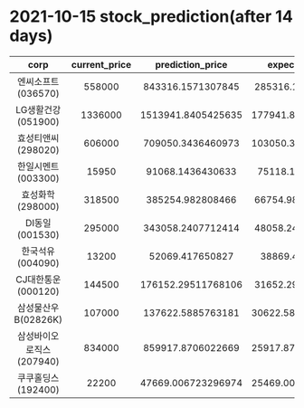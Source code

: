 # 2021-10-15 stock_prediction(after 14 days)

|   corp   |   current_price   |   prediction_price   |   expected_profit   |
|:--------:|:-----------------:|:--------------------:|:-------------------:|
|엔씨소프트(036570)|558000|843316.1571307845|285316.1571307845|
|LG생활건강(051900)|1336000|1513941.8405425635|177941.84054256347|
|효성티앤씨(298020)|606000|709050.3436460973|103050.34364609735|
|한일시멘트(003300)|15950|91068.1436430633|75118.1436430633|
|효성화학(298000)|318500|385254.982808466|66754.98280846601|
|DI동일(001530)|295000|343058.2407712414|48058.24077124143|
|한국석유(004090)|13200|52069.417650827|38869.417650827|
|CJ대한통운(000120)|144500|176152.29511768106|31652.29511768106|
|삼성물산우B(02826K)|107000|137622.5885763181|30622.588576318114|
|삼성바이오로직스(207940)|834000|859917.8706022669|25917.870602266863|
|쿠쿠홀딩스(192400)|22200|47669.006723296974|25469.006723296974|
